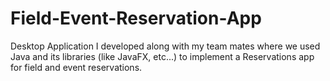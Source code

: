 # Field-Event-Reservation-App
Desktop Application I developed along with my team mates where we used Java and its libraries (like JavaFX, etc...) to implement a Reservations app for field and event reservations.
